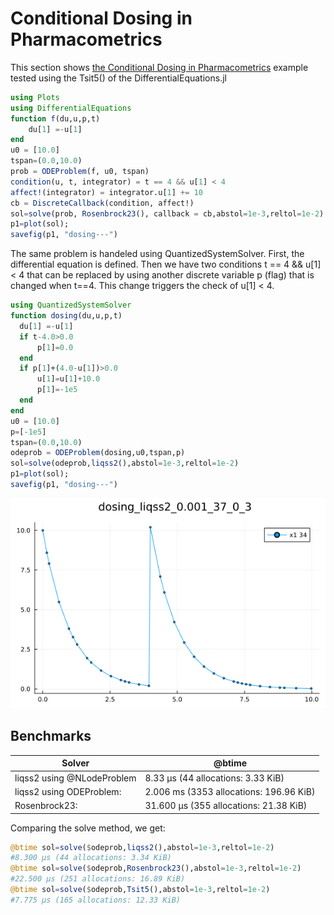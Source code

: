 # Conditional Dosing in Pharmacometrics

This section shows [the Conditional Dosing in Pharmacometrics](https://docs.sciml.ai/DiffEqDocs/stable/examples/conditional_dosing/) example tested using the Tsit5() of the DifferentialEquations.jl

```julia
using Plots
using DifferentialEquations
function f(du,u,p,t) 
    du[1] =-u[1]
end 
u0 = [10.0]
tspan=(0.0,10.0)
prob = ODEProblem(f, u0, tspan)
condition(u, t, integrator) = t == 4 && u[1] < 4
affect!(integrator) = integrator.u[1] += 10
cb = DiscreteCallback(condition, affect!)
sol=solve(prob, Rosenbrock23(), callback = cb,abstol=1e-3,reltol=1e-2)
p1=plot(sol);
savefig(p1, "dosing---")
```


The same problem is handeled using QuantizedSystemSolver. First, the differential equation is defined. Then we have two conditions t == 4 && u[1] < 4 that can be replaced by using another discrete variable p (flag) that is changed when t==4. This change triggers the check of  u[1] < 4.

```julia
using QuantizedSystemSolver
function dosing(du,u,p,t) 
  du[1] =-u[1]
  if t-4.0>0.0
      p[1]=0.0
  end
  if p[1]+(4.0-u[1])>0.0
      u[1]=u[1]+10.0
      p[1]=-1e5
  end
end 
u0 = [10.0]
p=[-1e5]
tspan=(0.0,10.0)
odeprob = ODEProblem(dosing,u0,tspan,p)
sol=solve(odeprob,liqss2(),abstol=1e-3,reltol=1e-2)
p1=plot(sol);
savefig(p1, "dosing---")
```

![dosingPharma](../assets/img/dosingPharma.png)


## Benchmarks


|Solver   | @btime  |
|---|---|
|liqss2 using @NLodeProblem   |  8.33 μs (44 allocations: 3.33 KiB)  |   
|liqss2 using ODEProblem:    |  2.006 ms (3353 allocations: 196.96 KiB)  | 
|Rosenbrock23:    |  31.600 μs (355 allocations: 21.38 KiB)  |   




Comparing the solve method, we get:


```julia
@btime sol=solve($odeprob,liqss2(),abstol=1e-3,reltol=1e-2)
#8.300 μs (44 allocations: 3.34 KiB)
@btime sol=solve($odeprob,Rosenbrock23(),abstol=1e-3,reltol=1e-2)
#22.500 μs (251 allocations: 16.89 KiB)
@btime sol=solve($odeprob,Tsit5(),abstol=1e-3,reltol=1e-2)
#7.775 μs (165 allocations: 12.33 KiB)
```
